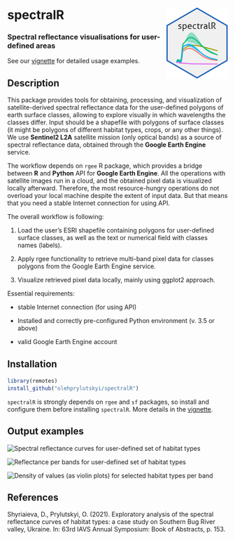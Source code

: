 # spectralR <img src="inst/figures/stickers/sticker_lightgray.png" align="right" alt="" width="140">

### Spectral reflectance visualisations for user-defined areas

See our [vignette](https://olehprylutskyi.github.io/spectralR/) for
detailed usage examples.

## Description

This package provides tools for obtaining, processing, and visualization
of satellite-derived spectral reflectance data for the user-defined
polygons of earth surface classes, allowing to explore visually in which
wavelengths the classes differ. Input should be a shapefile with
polygons of surface classes (it might be polygons of different habitat
types, crops, or any other things). We use **Sentinel2 L2A** satellite mission 
(only optical bands) as a source of spectral reflectance data,
obtained through the **Google Earth Engine** service.

The workflow depends on `rgee` R package, which provides a bridge
between **R** and **Python** API for **Google Earth Engine**. All the
operations with satellite images run in a cloud, and the obtained pixel data 
is visualized locally afterward. Therefore, the most resource-hungry operations 
do not overload your local machine despite the extent of input data. 
But that means that you need a stable Internet connection for using API.

The overall workflow is following:

1.  Load the user’s ESRI shapefile containing polygons for user-defined
    surface classes, as well as the text or numerical field with classes
    names (labels).

2.  Apply rgee functionality to retrieve multi-band pixel data for
    classes polygons from the Google Earth Engine service.

3.  Visualize retrieved pixel data locally, mainly using ggplot2
    approach.

Essential requirements:

-   stable Internet connection (for using API)

-   Installed and correctly pre-configured Python environment (v. 3.5 or
    above)

-   valid Google Earth Engine account

## Installation

``` r
library(remotes)
install_github("olehprylutskyi/spectralR")
```

`spectralR` is strongly depends on `rgee` and `sf` packages, so install
and configure them before installing `spectralR`. More details in the
[vignette](https://olehprylutskyi.github.io/spectralR/).

## Output examples

![Spectral reflectance curves for user-defined set of habitat
types](https://github.com/olehprylutskyi/spectralR/blob/main/inst/figures/Spectral_curves_usecase1.png)

![Reflectance per bands for user-defined set of habitat
types](https://github.com/olehprylutskyi/spectralR/blob/main/inst/figures/Statsummary_usecase1.png)

![Density of values (as violin plots) for selected habitat types per
band](https://github.com/olehprylutskyi/spectralR/blob/main/inst/figures/Violins_usecase1.png)

## References

Shyriaieva, D., Prylutskyi, O. (2021). Exploratory analysis of the
spectral reflectance curves of habitat types: a case study on Southern
Bug River valley, Ukraine. In: 63rd IAVS Annual Symposium: Book of
Abstracts, p. 153.
